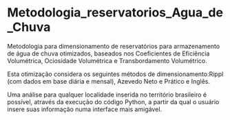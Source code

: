 # Metodologia_reservatorios_Agua_de_Chuva
 
 Metodologia para dimensionamento de reservatórios para armazenamento de água de chuva otimizados, baseados nos Coeficientes de Eficiência Volumétrica, Ociosidade Volumétrica e Transbordamento Volumétrico.
 
 Esta otimização considera os seguintes métodos de dimensionamento:Rippl (com dados em base diária e mensal), Azevedo Neto e Prático e Inglês.
 
 Uma análise para qualquer localidade inserida no território brasileiro é possível, através da execução do código Python, a partir da qual o usuário insere suas informação numa interface mais amigável.

